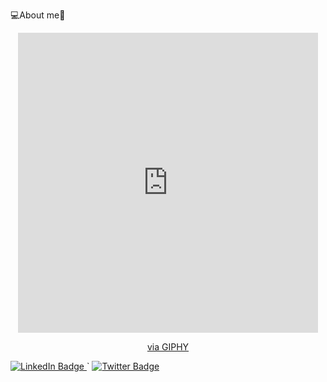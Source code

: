 💻About me🎇

<div id="header" align="center">
<iframe src="https://giphy.com/embed/M4NykXxUE0HAcK7UJ6" width="480" height="480" frameBorder="0" class="giphy-embed" allowFullScreen></iframe><p><a href="https://giphy.com/stickers/shecodesio-computer-javascript-shecodes-M4NykXxUE0HAcK7UJ6">via GIPHY</a></p>
</div>

<div id="badges">
  <a href="[your-linkedin-URL](https://www.linkedin.com/in/godman-kipngeno-1b55211b9/)">
    <img src="https://img.shields.io/badge/LinkedIn-blue?style=for-the-badge&logo=linkedin&logoColor=white" alt="LinkedIn Badge"/>
  </a>`
  <a href="[your-twitter-URL](https://twitter.com/gmanngesh)">
    <img src="https://img.shields.io/badge/Twitter-blue?style=for-the-badge&logo=twitter&logoColor=white" alt="Twitter Badge"/>
  </a>
</div>

<img src="https://komarev.com/ghpvc/?G-M-A-N&style=flat-square&color=blue" alt=""/>
